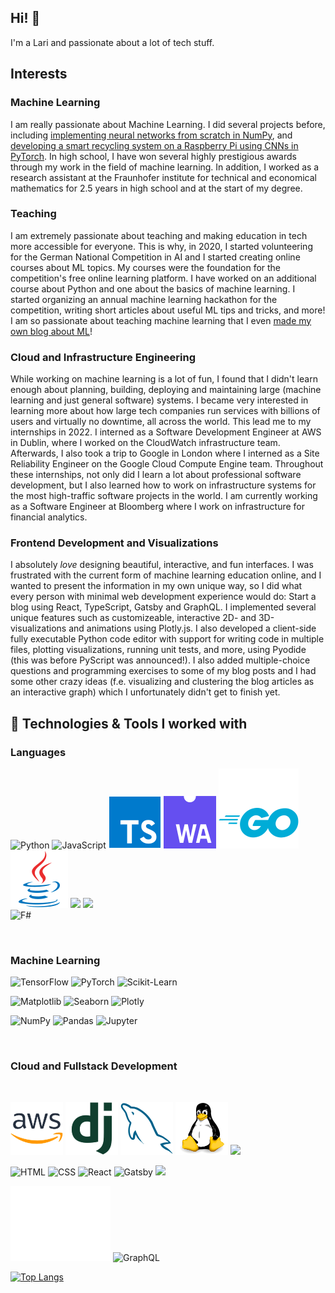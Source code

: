 ## Hi! 👋

I'm a Lari and passionate about a lot of tech stuff.

## Interests

### Machine Learning

I am really passionate about Machine Learning. I did several projects before, including <a href="https://github.com/larigiba/neural_networks_from_scratch_python">implementing neural networks from scratch in NumPy</a>, and <a href="https://github.com/larigiba/betterrecycling"> developing a smart recycling system on a Raspberry Pi using CNNs in PyTorch</a>.
In high school, I have won several highly prestigious awards through my work in the field of machine learning. In addition, I worked as a research assistant at the Fraunhofer institute for technical and economical mathematics for 2.5 years in high school and at the start of my degree.

### Teaching

I am extremely passionate about teaching and making education in tech more accessible for everyone. This is why, in 2020, I started volunteering for the German National Competition in AI and I started creating online courses about ML topics. My courses were the foundation for the competition's free online learning platform. I have worked on an additional course about Python and one about the basics of machine learning. I started organizing an annual machine learning hackathon for the competition, writing short articles about useful ML tips and tricks, and more!
I am so passionate about teaching machine learning that I even <a href="https://machinelearningcompass.com">made my own blog about ML</a>!

### Cloud and Infrastructure Engineering

While working on machine learning is a lot of fun, I found that I didn't learn enough about planning, building, deploying and maintaining large (machine learning and just general software) systems.
I became very interested in learning more about how large tech companies run services with billions of users and virtually no downtime, all across the world.
This lead me to my internships in 2022. I interned as a Software Development Engineer at AWS in Dublin, where I worked on the CloudWatch infrastructure team. Afterwards, I also took a trip to Google in London where I interned as a Site Reliability Engineer on the Google Cloud Compute Engine team.
Throughout these internships, not only did I learn a lot about professional software development, but I also learned how to work on infrastructure systems for the most high-traffic software projects in the world.
I am currently working as a Software Engineer at Bloomberg where I work on infrastructure for financial analytics.

### Frontend Development and Visualizations

I absolutely _love_ designing beautiful, interactive, and fun interfaces. I was frustrated with the current form of machine learning education online, and I wanted to present the information in my own unique way, so I did what every person with minimal web development experience would do: Start a blog using React, TypeScript, Gatsby and GraphQL. I implemented several unique features such as customizeable, interactive 2D- and 3D-visualizations and animations using Plotly.js. I also developed a client-side fully executable Python code editor with support for writing code in multiple files, plotting visualizations, running unit tests, and more, using Pyodide (this was before PyScript was announced!). I also added multiple-choice questions and programming exercises to some of my blog posts and I had some other crazy ideas (f.e. visualizing and clustering the blog articles as an interactive graph) which I unfortunately didn't get to finish yet.

## 🔧 Technologies & Tools I worked with

### <strong>Languages</strong>

![Python](./img/python.svg)
![JavaScript](./img/js.svg)
![TypeScript](./img/typescript.svg)
![Web Assembly](./img/wasm.svg)
![Go](./img/go.svg)
![Java](./img/java.svg)
<img width=50 src="https://cdn.jsdelivr.net/gh/devicons/devicon/icons/cplusplus/cplusplus-original.svg"/>
<img width=50 src="https://cdn.jsdelivr.net/gh/devicons/devicon/icons/haskell/haskell-original.svg"/>  
![F#](./img/fsharp.svg)

<br/>

### <strong>Machine Learning</strong>

<div display="grid" grid-template-columns="auto auto auto" grid-gap="2em" justify-content="center" align-items="center">

![TensorFlow](./img/tensorflow.svg)
![PyTorch](./img/pytorch.svg)
![Scikit-Learn](./img/sklearn.svg)

![Matplotlib](./img/matplotlib.svg)
![Seaborn](./img/seaborn.svg)
![Plotly](./img/plotly.svg)

![NumPy](./img/numpy.svg)
![Pandas](./img/pandas.svg)
![Jupyter](./img/jupyter.svg)

</div>

<br/>

### <strong>Cloud and Fullstack Development</strong>

<br/>

![AWS](./img/aws.svg)
![Django](./img/django.svg)
![MySQL](./img/mysql.svg)
![Linux](./img/linux.svg)
<img width=50 src="https://cdn.jsdelivr.net/gh/devicons/devicon/icons/grafana/grafana-original.svg"/>

![HTML](./img/html.svg)
![CSS](./img/css.svg)
![React](./img/react.svg)
![Gatsby](./img/gatsby.svg)
<img width=50 src="https://cdn.jsdelivr.net/gh/devicons/devicon/icons/nextjs/nextjs-original.svg"/>

![REST](./img/rest.svg)
![GraphQL](./img/graphql.svg)

[![Top Langs](https://github-readme-stats.vercel.app/api/top-langs/?username=BorisGiba&layout=compact&title_color=ffffff&text_color=c9cacc&icon_color=2bbc8a&bg_color=000428)](https://github.com/anuraghazra/github-readme-stats)
